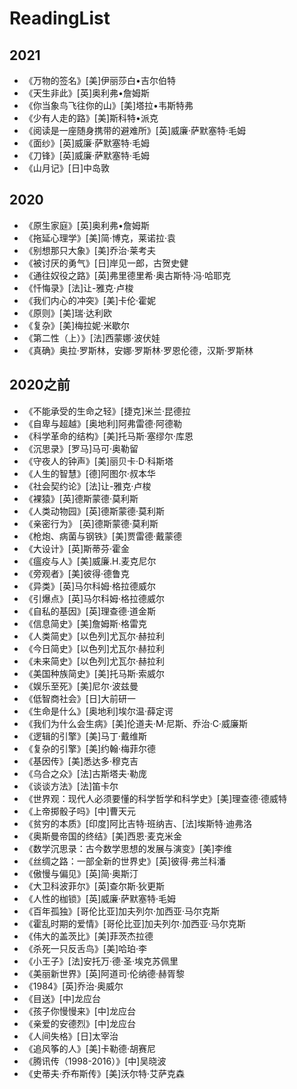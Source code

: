 # ReadingList

## 2021

* 《万物的签名》[美]伊丽莎白•吉尔伯特
* 《天生非此》[英]奥利弗•詹姆斯
* 《你当象鸟飞往你的山》[美]塔拉•韦斯特弗
* 《少有人走的路》[美]斯科特•派克
* 《阅读是一座随身携带的避难所》[英]威廉·萨默塞特·毛姆
* 《面纱》[英]威廉·萨默塞特·毛姆
* 《刀锋》[英]威廉·萨默塞特·毛姆
* 《山月记》[日]中岛敦

## 2020

* 《原生家庭》[英]奥利弗•詹姆斯
* 《拖延心理学》[美]简·博克，莱诺拉·袁
* 《别想那只大象》[美]乔治·莱考夫
* 《被讨厌的勇气》[日]岸见一郎，古贺史健
* 《通往奴役之路》[英]弗里德里希·奥古斯特·冯·哈耶克
* 《忏悔录》[法]让-雅克·卢梭
* 《我们内心的冲突》[美]卡伦·霍妮
* 《原则》[美]瑞·达利欧
* 《复杂》[美]梅拉妮·米歇尔
* 《第二性（上）》[法]西蒙娜·波伏娃
* 《真确》奥拉·罗斯林，安娜·罗斯林·罗恩伦德，汉斯·罗斯林

## 2020之前

* 《不能承受的生命之轻》[捷克]米兰·昆德拉
* 《自卑与超越》[奥地利]阿弗雷德·阿德勒
* 《科学革命的结构》[美]托马斯·塞缪尔·库恩
* 《沉思录》[罗马]马可·奥勒留
* 《守夜人的钟声》[美]丽贝卡·D·科斯塔
* 《人生的智慧》[德]阿图尔·叔本华
* 《社会契约论》[法]让-雅克·卢梭
* 《裸猿》[英]德斯蒙德·莫利斯
* 《人类动物园》[英]德斯蒙德·莫利斯
* 《亲密行为》 [英]德斯蒙德·莫利斯
* 《枪炮、病菌与钢铁》[美]贾雷德·戴蒙德
* 《大设计》[英]斯蒂芬·霍金
* 《瘟疫与人》[美]威廉.H.麦克尼尔
* 《旁观者》[美]彼得·德鲁克
* 《异类》[英]马尔科姆·格拉德威尔
* 《引爆点》[英]马尔科姆·格拉德威尔
* 《自私的基因》[英]理查德·道金斯
* 《信息简史》[美]詹姆斯·格雷克
* 《人类简史》[以色列]尤瓦尔·赫拉利
* 《今日简史》[以色列]尤瓦尔·赫拉利
* 《未来简史》[以色列]尤瓦尔·赫拉利
* 《美国种族简史》[美]托马斯·索威尔
* 《娱乐至死》[美]尼尔·波兹曼
* 《低智商社会》[日]大前研一
* 《生命是什么》[奥地利]埃尔温·薛定谔
* 《我们为什么会生病》[美]伦道夫·M·尼斯、乔治·C·威廉斯
* 《逻辑的引擎》[美]马丁·戴维斯
* 《复杂的引擎》[美]约翰·梅菲尔德
* 《基因传》[美]悉达多·穆克吉
* 《乌合之众》[法]古斯塔夫·勒庞
* 《谈谈方法》[法]笛卡尔
* 《世界观：现代人必须要懂的科学哲学和科学史》[美]理查德·德威特
* 《上帝掷骰子吗》[中]曹天元
* 《贫穷的本质》[印度]阿比吉特·班纳吉、[法]埃斯特·迪弗洛
* 《奥斯曼帝国的终结》[美]西恩·麦克米金
* 《数学沉思录：古今数学思想的发展与演变》[美]李维
* 《丝绸之路：一部全新的世界史》[英]彼得·弗兰科潘
* 《傲慢与偏见》[英]简·奥斯汀
* 《大卫科波菲尔》[英]查尔斯·狄更斯
* 《人性的枷锁》[英]威廉·萨默塞特·毛姆
* 《百年孤独》[哥伦比亚]加夫列尔·加西亚·马尔克斯
* 《霍乱时期的爱情》[哥伦比亚]加夫列尔·加西亚·马尔克斯
* 《伟大的盖茨比》[美]菲茨杰拉德
* 《杀死一只反舌鸟》[美]哈珀·李
* 《小王子》[法]安托万·德·圣·埃克苏佩里
* 《美丽新世界》[英]阿道司·伦纳德·赫胥黎
* 《1984》[英]乔治·奥威尔
* 《目送》[中]龙应台
* 《孩子你慢慢来》[中]龙应台
* 《亲爱的安德烈》[中]龙应台
* 《人间失格》[日]太宰治
* 《追风筝的人》[美]卡勒德·胡赛尼
* 《腾讯传（1998-2016）》[中]吴晓波
* 《史蒂夫·乔布斯传》[美]沃尔特·艾萨克森
